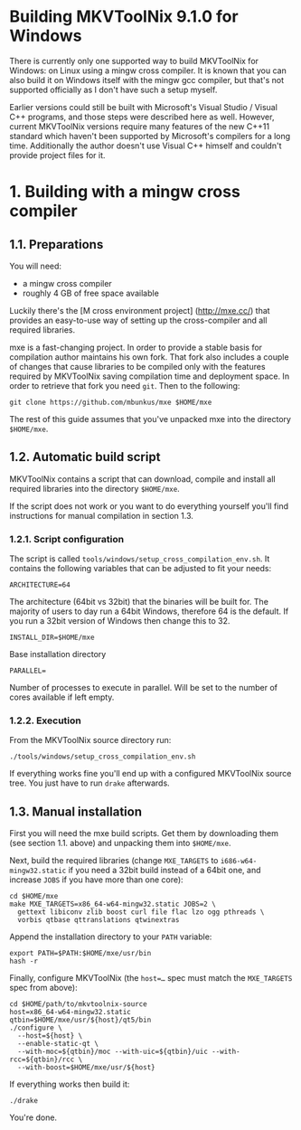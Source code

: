 Building MKVToolNix 9.1.0 for Windows
=====================================

There is currently only one supported way to build MKVToolNix for
Windows: on Linux using a mingw cross compiler. It is known that you
can also build it on Windows itself with the mingw gcc compiler, but
that's not supported officially as I don't have such a setup myself.

Earlier versions could still be built with Microsoft's Visual Studio /
Visual C++ programs, and those steps were described here as
well. However, current MKVToolNix versions require many features of
the new C++11 standard which haven't been supported by Microsoft's
compilers for a long time. Additionally the author doesn't use Visual
C++ himself and couldn't provide project files for it.

# 1. Building with a mingw cross compiler

## 1.1. Preparations

You will need:

- a mingw cross compiler
- roughly 4 GB of free space available

Luckily there's the [M cross environment project]
(http://mxe.cc/) that provides an easy-to-use way
of setting up the cross-compiler and all required libraries.

mxe is a fast-changing project. In order to provide a stable basis for
compilation author maintains his own fork. That fork also includes a
couple of changes that cause libraries to be compiled only with the
features required by MKVToolNix saving compilation time and deployment
space. In order to retrieve that fork you need `git`. Then to the
following:

    git clone https://github.com/mbunkus/mxe $HOME/mxe

The rest of this guide assumes that you've unpacked mxe
into the directory `$HOME/mxe`.

## 1.2. Automatic build script

MKVToolNix contains a script that can download, compile and install
all required libraries into the directory `$HOME/mxe`.

If the script does not work or you want to do everything yourself
you'll find instructions for manual compilation in section 1.3.

### 1.2.1. Script configuration

The script is called `tools/windows/setup_cross_compilation_env.sh`. It
contains the following variables that can be adjusted to fit your
needs:

    ARCHITECTURE=64

The architecture (64bit vs 32bit) that the binaries will be built
for. The majority of users to day run a 64bit Windows, therefore 64 is
the default. If you run a 32bit version of Windows then change this to
32.

    INSTALL_DIR=$HOME/mxe

Base installation directory

    PARALLEL=

Number of processes to execute in parallel. Will be set to the number
of cores available if left empty.

### 1.2.2. Execution

From the MKVToolNix source directory run:

    ./tools/windows/setup_cross_compilation_env.sh

If everything works fine you'll end up with a configured MKVToolNix
source tree. You just have to run `drake` afterwards.

## 1.3. Manual installation

First you will need the mxe build scripts. Get them by
downloading them (see section 1.1. above) and unpacking them into
`$HOME/mxe`.

Next, build the required libraries (change `MXE_TARGETS` to
`i686-w64-mingw32.static` if you need a 32bit build instead of a 64bit
one, and increase `JOBS` if you have more than one core):

    cd $HOME/mxe
    make MXE_TARGETS=x86_64-w64-mingw32.static JOBS=2 \
      gettext libiconv zlib boost curl file flac lzo ogg pthreads \
      vorbis qtbase qttranslations qtwinextras

Append the installation directory to your `PATH` variable:

    export PATH=$PATH:$HOME/mxe/usr/bin
    hash -r

Finally, configure MKVToolNix (the `host=…` spec must match the
`MXE_TARGETS` spec from above):

    cd $HOME/path/to/mkvtoolnix-source
    host=x86_64-w64-mingw32.static
    qtbin=$HOME/mxe/usr/${host}/qt5/bin
    ./configure \
      --host=${host} \
      --enable-static-qt \
      --with-moc=${qtbin}/moc --with-uic=${qtbin}/uic --with-rcc=${qtbin}/rcc \
      --with-boost=$HOME/mxe/usr/${host}

If everything works then build it:

    ./drake

You're done.
